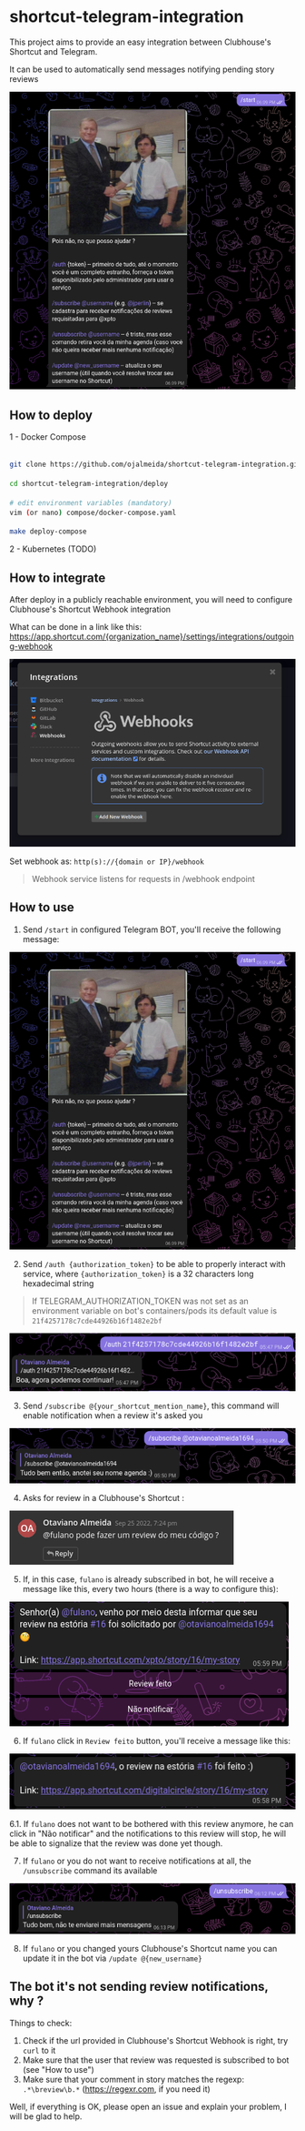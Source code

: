 # shortcut-telegram-integration

This project aims to provide an easy integration between Clubhouse's Shortcut and Telegram.

It can be used to automatically send messages notifying pending story reviews


![](images/main.png)

## How to deploy

1 - Docker Compose

```bash

git clone https://github.com/ojalmeida/shortcut-telegram-integration.git

cd shortcut-telegram-integration/deploy

# edit environment variables (mandatory)
vim (or nano) compose/docker-compose.yaml

make deploy-compose

```

2 - Kubernetes (TODO)

## How to integrate

After deploy in a publicly reachable environment, you will need to configure Clubhouse's Shortcut Webhook integration

What can be done in a link like this: https://app.shortcut.com/{organization_name}/settings/integrations/outgoing-webhook

![img.png](images/webhook.png)

Set webhook as: `http(s)://{domain or IP}/webhook`

> Webhook service listens for requests in /webhook endpoint

## How to use

1. Send `/start` in configured Telegram BOT, you'll receive the following message:

![](images/main.png)

2. Send `/auth {authorization_token}` to be able to properly interact with service, where `{authorization_token}` is a 32 characters long hexadecimal string

> If TELEGRAM_AUTHORIZATION_TOKEN was not set as an environment variable on bot's containers/pods its default value is `21f4257178c7cde44926b16f1482e2bf`

![img.png](images/auth.png)

3. Send `/subscribe @{your_shortcut_mention_name}`, this command will enable notification when a review it's asked you

![img.png](images/sub.png)

4. Asks for review in a Clubhouse's Shortcut :

![img.png](images/review-request.png)

5. If, in this case, `fulano` is already subscribed in bot, he will receive a message like this, every two hours (there is a way to configure this):

![img.png](images/review-notification.png)

6. If `fulano` click in `Review feito` button, you'll receive a message like this:

![img.png](images/review-done.png)

6.1. If `fulano` does not want to be bothered with this review anymore, he can click in "Não notificar" and the notifications to this review will stop, he will be able to signalize that the review was done yet though.

7. If `fulano` or you do not want to receive notifications at all, the `/unsubscribe` command its available

![](images/unsubscribe.png)

8. If `fulano` or you changed yours Clubhouse's Shortcut name you can update it in the bot via `/update @{new_username}`

## The bot it's not sending review notifications, why ?

Things to check:

1. Check if the url provided in Clubhouse's Shortcut Webhook is right, try `curl` to it
2. Make sure that the user that review was requested is subscribed to bot (see "How to use") 
3. Make sure that your comment in story matches the regexp: `.*\breview\b.*` (https://regexr.com, if you need it)

Well, if everything is OK, please open an issue and explain your problem, I will be glad to help.
